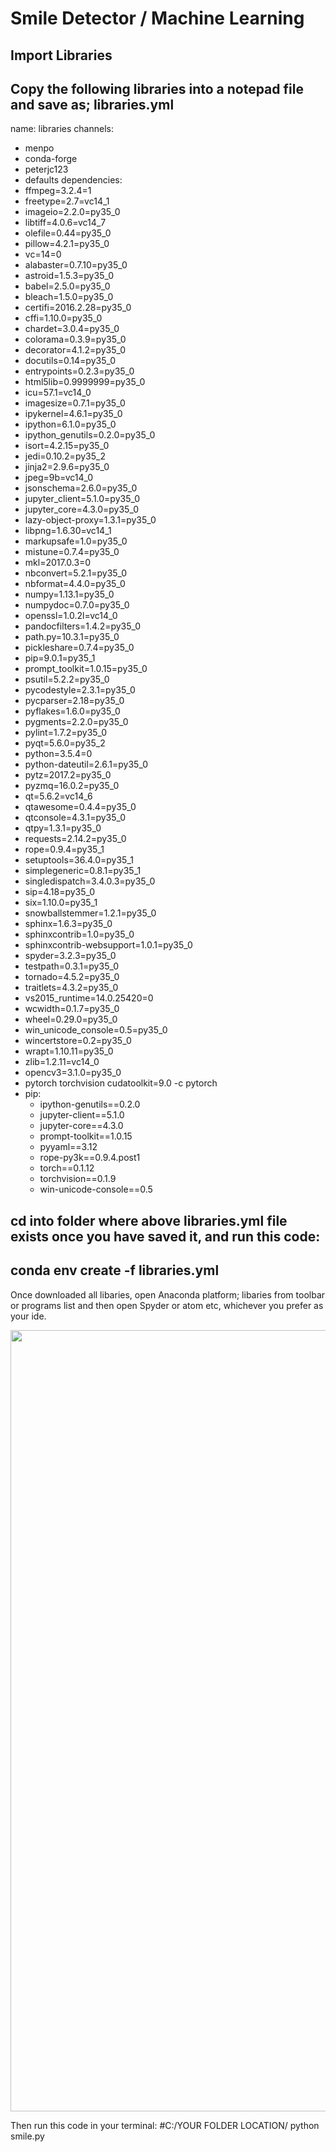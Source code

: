 # Smile Detector / Machine Learning

## Import Libraries

## Copy the following libraries into a notepad file and save as; libraries.yml

name: libraries
channels:
- menpo
- conda-forge
- peterjc123
- defaults
dependencies:
- ffmpeg=3.2.4=1
- freetype=2.7=vc14_1
- imageio=2.2.0=py35_0
- libtiff=4.0.6=vc14_7
- olefile=0.44=py35_0
- pillow=4.2.1=py35_0
- vc=14=0
- alabaster=0.7.10=py35_0
- astroid=1.5.3=py35_0
- babel=2.5.0=py35_0
- bleach=1.5.0=py35_0
- certifi=2016.2.28=py35_0
- cffi=1.10.0=py35_0
- chardet=3.0.4=py35_0
- colorama=0.3.9=py35_0
- decorator=4.1.2=py35_0
- docutils=0.14=py35_0
- entrypoints=0.2.3=py35_0
- html5lib=0.9999999=py35_0
- icu=57.1=vc14_0
- imagesize=0.7.1=py35_0
- ipykernel=4.6.1=py35_0
- ipython=6.1.0=py35_0
- ipython_genutils=0.2.0=py35_0
- isort=4.2.15=py35_0
- jedi=0.10.2=py35_2
- jinja2=2.9.6=py35_0
- jpeg=9b=vc14_0
- jsonschema=2.6.0=py35_0
- jupyter_client=5.1.0=py35_0
- jupyter_core=4.3.0=py35_0
- lazy-object-proxy=1.3.1=py35_0
- libpng=1.6.30=vc14_1
- markupsafe=1.0=py35_0
- mistune=0.7.4=py35_0
- mkl=2017.0.3=0
- nbconvert=5.2.1=py35_0
- nbformat=4.4.0=py35_0
- numpy=1.13.1=py35_0
- numpydoc=0.7.0=py35_0
- openssl=1.0.2l=vc14_0
- pandocfilters=1.4.2=py35_0
- path.py=10.3.1=py35_0
- pickleshare=0.7.4=py35_0
- pip=9.0.1=py35_1
- prompt_toolkit=1.0.15=py35_0
- psutil=5.2.2=py35_0
- pycodestyle=2.3.1=py35_0
- pycparser=2.18=py35_0
- pyflakes=1.6.0=py35_0
- pygments=2.2.0=py35_0
- pylint=1.7.2=py35_0
- pyqt=5.6.0=py35_2
- python=3.5.4=0
- python-dateutil=2.6.1=py35_0
- pytz=2017.2=py35_0
- pyzmq=16.0.2=py35_0
- qt=5.6.2=vc14_6
- qtawesome=0.4.4=py35_0
- qtconsole=4.3.1=py35_0
- qtpy=1.3.1=py35_0
- requests=2.14.2=py35_0
- rope=0.9.4=py35_1
- setuptools=36.4.0=py35_1
- simplegeneric=0.8.1=py35_1
- singledispatch=3.4.0.3=py35_0
- sip=4.18=py35_0
- six=1.10.0=py35_1
- snowballstemmer=1.2.1=py35_0
- sphinx=1.6.3=py35_0
- sphinxcontrib=1.0=py35_0
- sphinxcontrib-websupport=1.0.1=py35_0
- spyder=3.2.3=py35_0
- testpath=0.3.1=py35_0
- tornado=4.5.2=py35_0
- traitlets=4.3.2=py35_0
- vs2015_runtime=14.0.25420=0
- wcwidth=0.1.7=py35_0
- wheel=0.29.0=py35_0
- win_unicode_console=0.5=py35_0
- wincertstore=0.2=py35_0
- wrapt=1.10.11=py35_0
- zlib=1.2.11=vc14_0
- opencv3=3.1.0=py35_0
- pytorch torchvision cudatoolkit=9.0 -c pytorch
- pip:
  - ipython-genutils==0.2.0
  - jupyter-client==5.1.0
  - jupyter-core==4.3.0
  - prompt-toolkit==1.0.15
  - pyyaml==3.12
  - rope-py3k==0.9.4.post1
  - torch==0.1.12
  - torchvision==0.1.9
  - win-unicode-console==0.5


## cd into folder where above libraries.yml file exists once you have saved it, and run this code: 

## conda env create -f libraries.yml

Once downloaded all libaries, open Anaconda platform; libaries from toolbar or programs list and then open Spyder or atom etc, whichever you prefer as your ide.

<img src="https://s3-eu-west-1.amazonaws.com/website38/AnacondaCapture.png" width="1250px">

Then run this code in your terminal: #C:/YOUR FOLDER LOCATION/ python smile.py

